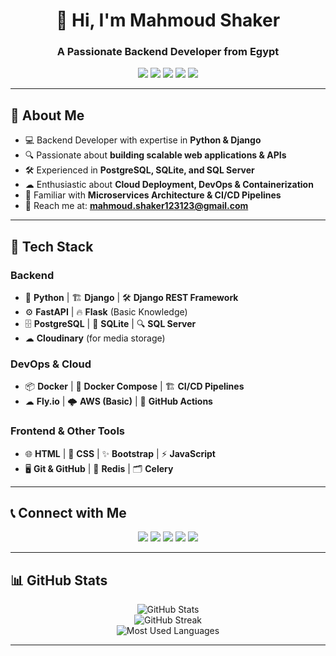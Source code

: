 
<h1 align="center">🚀 Hi, I'm Mahmoud Shaker</h1>
<h3 align="center">A Passionate Backend Developer from Egypt</h3>

<p align="center">
  <img src="https://img.shields.io/badge/Python-3776AB?style=for-the-badge&logo=python&logoColor=white" />
  <img src="https://img.shields.io/badge/Django-092E20?style=for-the-badge&logo=django&logoColor=white" />
  <img src="https://img.shields.io/badge/PostgreSQL-316192?style=for-the-badge&logo=postgresql&logoColor=white" />
  <img src="https://img.shields.io/badge/Docker-2496ED?style=for-the-badge&logo=docker&logoColor=white" />
  <img src="https://img.shields.io/badge/Fly.io-0099FF?style=for-the-badge&logo=flydotio&logoColor=white" />
</p>

---

## 🚀 About Me

- 💻 Backend Developer with expertise in **Python & Django**
- 🔍 Passionate about **building scalable web applications & APIs**
- 🛠 Experienced in **PostgreSQL, SQLite, and SQL Server**
- ☁ Enthusiastic about **Cloud Deployment, DevOps & Containerization**
- 🔧 Familiar with **Microservices Architecture & CI/CD Pipelines**
- 📩 Reach me at: [**mahmoud.shaker123123@gmail.com**](mailto:mahmoud.shaker123123@gmail.com)

---

## 📌 Tech Stack

### **Backend**
- 🐍 **Python** | 🏗️ **Django** | 🛠 **Django REST Framework**
- ⚙️ **FastAPI** | 🔥 **Flask** (Basic Knowledge)
- 🗄 **PostgreSQL** | 💾 **SQLite** | 🔍 **SQL Server**
- ☁ **Cloudinary** (for media storage)

### **DevOps & Cloud**
- 📦 **Docker** | 🐳 **Docker Compose** | 🏗 **CI/CD Pipelines**
- ☁ **Fly.io** | 🌩 **AWS (Basic)** | 🚀 **GitHub Actions**

### **Frontend & Other Tools**
- 🌐 **HTML** | 🎨 **CSS** | ✨ **Bootstrap** | ⚡ **JavaScript**
- 🖥 **Git & GitHub** | 🎯 **Redis** | 🗂 **Celery**

---

## 📞 Connect with Me
<p align="center">
  <a href="https://twitter.com/mahmoud_sh2ker" target="blank"><img src="https://img.shields.io/badge/Twitter-1DA1F2?style=for-the-badge&logo=twitter&logoColor=white" /></a>
  <a href="https://www.linkedin.com/in/mahmoud-shaker-b2198b206/" target="blank"><img src="https://img.shields.io/badge/LinkedIn-0A66C2?style=for-the-badge&logo=linkedin&logoColor=white" /></a>
  <a href="https://fb.com/mahmoud.shaker.583671" target="blank"><img src="https://img.shields.io/badge/Facebook-1877F2?style=for-the-badge&logo=facebook&logoColor=white" /></a>
  <a href="https://instagram.com/mahmoud_shaker889" target="blank"><img src="https://img.shields.io/badge/Instagram-E4405F?style=for-the-badge&logo=instagram&logoColor=white" /></a>
  <a href="https://medium.com/@mahmoud.shaker123123" target="blank"><img src="https://img.shields.io/badge/Medium-12100E?style=for-the-badge&logo=medium&logoColor=white" /></a>
</p>

---

## 📊 GitHub Stats
<p align="center">
  <img src="https://github-readme-stats.vercel.app/api?username=mahmoud-shaker&show_icons=true&theme=radical" alt="GitHub Stats" />
  <br/>
  <img src="https://github-readme-streak-stats.herokuapp.com/?user=mahmoud-shaker&theme=radical" alt="GitHub Streak" />
  <br/>
  <img src="https://github-profile-summary-cards.vercel.app/api/cards/repos-per-language?username=mahmoud-shaker&theme=radical" alt="Most Used Languages" />
</p>

---
